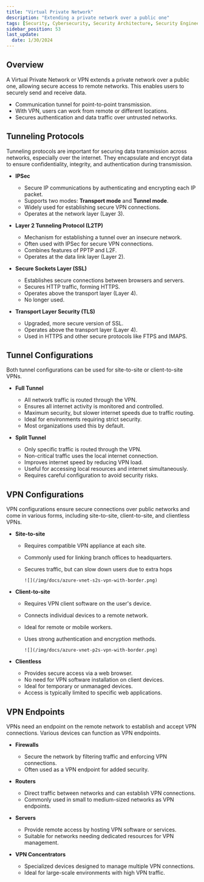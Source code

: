 ```yaml
---
title: "Virtual Private Network"
description: "Extending a private network over a public one"
tags: [Security, Cybersecurity, Security Architecture, Security Engineering]
sidebar_position: 53
last_update:
  date: 1/30/2024
---
```



## Overview

A Virtual Private Network or VPN extends a private network over a public one, allowing secure access to remote networks. This enables users to securely send and receive data.

- Communication tunnel for point-to-point transmission.
- With VPN, users can work from remote or different locations.
- Secures authentication and data traffic over untrusted networks.


## Tunneling Protocols 

Tunneling protocols are important for securing data transmission across networks, especially over the internet. They encapsulate and encrypt data to ensure confidentiality, integrity, and authentication during transmission.

- **IPSec**

  - Secure IP communications by authenticating and encrypting each IP packet.
  - Supports two modes: **Transport mode** and **Tunnel mode**.
  - Widely used for establishing secure VPN connections.
  - Operates at the network layer (Layer 3).

- **Layer 2 Tunneling Protocol (L2TP)**

  - Mechanism for establishing a tunnel over an insecure network.
  - Often used with IPSec for secure VPN connections.
  - Combines features of PPTP and L2F.
  - Operates at the data link layer (Layer 2).

- **Secure Sockets Layer (SSL)**

  - Establishes secure connections between browsers and servers.
  - Secures HTTP traffic, forming HTTPS.
  - Operates above the transport layer (Layer 4).
  - No longer used.

- **Transport Layer Security (TLS)**

  - Upgraded, more secure version of SSL.
  - Operates above the transport layer (Layer 4).
  - Used in HTTPS and other secure protocols like FTPS and IMAPS.


## Tunnel Configurations

Both tunnel configurations can be used for site-to-site or client-to-site VPNs.

- **Full Tunnel**

  - All network traffic is routed through the VPN.
  - Ensures all internet activity is monitored and controlled.
  - Maximum security, but slower internet speeds due to traffic routing.
  - Ideal for environments requiring strict security.
  - Most organizations used this by default.

- **Split Tunnel**

  - Only specific traffic is routed through the VPN.
  - Non-critical traffic uses the local internet connection.
  - Improves internet speed by reducing VPN load.
  - Useful for accessing local resources and internet simultaneously.
  - Requires careful configuration to avoid security risks.

## VPN Configurations

VPN configurations ensure secure connections over public networks and come in various forms, including site-to-site, client-to-site, and clientless VPNs. 

- **Site-to-site**
 
  - Requires compatible VPN appliance at each site.
  - Commonly used for linking branch offices to headquarters.
  - Secures traffic, but can slow down users due to extra hops

        
    <div class="img-center">

        ![](/img/docs/azure-vnet-s2s-vpn-with-border.png)
        

    </div>


- **Client-to-site**
 
  - Requires VPN client software on the user's device.
  - Connects individual devices to a remote network.
  - Ideal for remote or mobile workers.
  - Uses strong authentication and encryption methods.

        
    <div class="img-center">

        ![](/img/docs/azure-vnet-p2s-vpn-with-border.png)
        

    </div>


- **Clientless**

  - Provides secure access via a web browser.
  - No need for VPN software installation on client devices.
  - Ideal for temporary or unmanaged devices.
  - Access is typically limited to specific web applications.



## VPN Endpoints

VPNs need an endpoint on the remote network to establish and accept VPN connections. Various devices can function as VPN endpoints.

- **Firewalls**

  - Secure the network by filtering traffic and enforcing VPN connections.
  - Often used as a VPN endpoint for added security.

- **Routers**

  - Direct traffic between networks and can establish VPN connections.
  - Commonly used in small to medium-sized networks as VPN endpoints.

- **Servers**

  - Provide remote access by hosting VPN software or services.
  - Suitable for networks needing dedicated resources for VPN management.

- **VPN Concentrators**

  - Specialized devices designed to manage multiple VPN connections.
  - Ideal for large-scale environments with high VPN traffic.